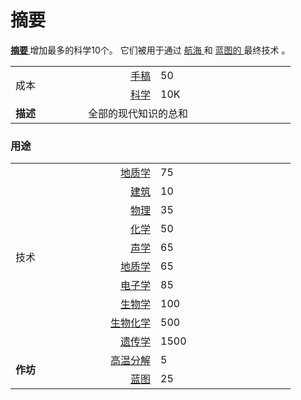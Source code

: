 # 摘要
<p>
  <strong>
    <a href="#workshop#Compendium">
        摘要
    </a>
  </strong>
    增加最多的科学10个。
    它们被用于通过
  <a href="#Technologies#Navigation">
      航海
  </a>
    和
  <a href="#blueprint">
      蓝图的
  </a>
    最终技术
    。
</p>
<p>
</p>
<table class="wikitable">
  <tbody>
    <tr>
      <td rowspan="2" class="em">
        <span style="display: block; width: 100px">
            成本
        </span>
      </td>
      <td style="text-align: right; ">
        <span style="display: block; width: 100px">
          <a href="#manuscript">
              手稿
          </a>
        </span>
      </td>
      <td style="text-align: left; ">
        <span style="display: block; width: 200px">
            50
        </span>
      </td>
    </tr>
    <tr>
      <td style="text-align: right; ">
        <a href="#science">
            科学
        </a>
      </td>
      <td style="text-align: left; ">
          10K
      </td>
    </tr>
    <tr>
      <td rowspan="1">
        <strong>
            描述
        </strong>
      </td>
      <td colspan="2" style="text-align: left; ">
          全部的现代知识的总和
      </td>
    </tr>
  </tbody>
</table>

### 用途
<table class="wikitable">
    <tbody>
      <tr>
        <td rowspan="10" class="em">
          <span style="display: block; width: 100px">
              技术
          </span>
        </td>
        <td style="text-align: right; ">
          <span style="display: block; width: 100px">
            <a href="#Technologies#Geology">
                地质学
            </a>
          </span>
        </td>
        <td style="text-align: left; ">
          <span style="display: block; width: 200px">
              75
          </span>
        </td>
      </tr>
      <tr>
        <td style="text-align: right; ">
          <a href="#Technologies#Architecture">
              建筑
          </a>
        </td>
        <td style="text-align: left; ">
            10
        </td>
      </tr>
      <tr>
        <td style="text-align: right; ">
          <a href="#Technologies#Physics">
              物理
          </a>
        </td>
        <td style="text-align: left; ">
            35
        </td>
      </tr>
      <tr>
        <td style="text-align: right; ">
          <a href="#Technologies#Chemistry">
              化学
          </a>
        </td>
        <td style="text-align: left; ">
            50
        </td>
      </tr>
      <tr>
        <td style="text-align: right; ">
          <a href="#Technologies#Acoustics">
              声学
          </a>
        </td>
        <td style="text-align: left; ">
            65
        </td>
      </tr>
      <tr>
        <td style="text-align: right; ">
          <a href="#Technologies#Geology">
              地质学
          </a>
        </td>
        <td style="text-align: left; ">
            65
        </td>
      </tr>
      <tr>
        <td style="text-align: right; ">
          <a href="#Technologies#Electricity">
              电子学
          </a>
        </td>
        <td style="text-align: left; ">
            85
        </td>
      </tr>
      <tr>
        <td style="text-align: right; ">
          <a href="?file=001-猫咪百科/03-科技/01-科技#生物学">
              生物学
          </a>
        </td>
        <td style="text-align: left; ">
            100
        </td>
      </tr>
      <tr>
        <td style="text-align: right; ">
          <a href="?file=001-猫咪百科/03-科技/01-科技#生物化学">
              生物化学
          </a>
        </td>
        <td style="text-align: left; ">
            500
        </td>
      </tr>
      <tr>
        <td style="text-align: right; ">
          <a href="#Technologies#Geology">
              遗传学
          </a>
        </td>
        <td style="text-align: left; ">
            1500
        </td>
      </tr>
      <tr>
        <td rowspan="2">
          <strong>
              作坊
          </strong>
        </td>
        <td style="text-align: right; ">
          <a href="#workshop#Pyrolysis">
              高温分解
          </a>
        </td>
        <td style="text-align: left; ">
            5
        </td>
      </tr>
      <tr>
        <td style="text-align: right; ">
          <a href="#workshop#Blueprint">
              蓝图
          </a>
        </td>
        <td style="text-align: left; ">
            25
        </td>
      </tr>
    </tbody>
  </table>
  <p>
  </p>